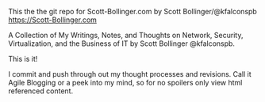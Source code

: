 This the the git repo for Scott-Bollinger.com by Scott Bollinger/@kfalconspb
https://Scott-Bollinger.com

A Collection of My Writings, Notes, and Thoughts on Network, Security, Virtualization, and the Business of IT by Scott Bollinger @kfalconspb. 


This is it!

I commit and push through out my thought processes and revisions. Call it Agile Blogging or a peek into my mind, so for no spoilers only view html referenced content.

